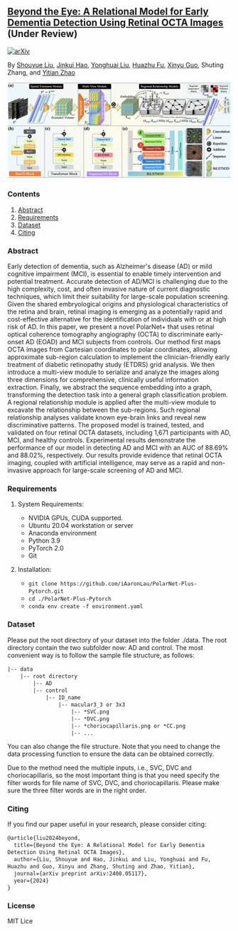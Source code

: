 
## [Beyond the Eye: A Relational Model for Early Dementia Detection Using Retinal OCTA Images](https://www.arxiv.org/abs/2408.05117) (Under Review)
<!-- [![DOI](https://img.shields.io/badge/DOI-10.1007/978--3--031--43990--2__57-darkyellow)](https://doi.org/10.1007/978-3-031-43990-2_57) -->
<!-- [![SharedIt](https://img.shields.io/badge/SharedIt-rdcu.be/dnwMc-darkyellow.svg)](https://rdcu.be/dnwMc) -->
[![arXiv](https://img.shields.io/badge/arXiv-2408.05117-darkyellow.svg)](https://www.arxiv.org/abs/2408.05117)

By [Shouyue Liu](https://github.com/iAaronLau), [Jinkui Hao](https://scholar.google.com/citations?user=XQqCo8QAAAAJ&hl=zh-CN), [Yonghuai Liu](https://scholar.google.com/citations?user=8J-qVlQAAAAJ&hl=zh-CN), [Huazhu Fu](https://scholar.google.com/citations?user=jCvUBYMAAAAJ&hl=zh-CN), [Xinyu Guo](https://github.com/Mr-Guowang), Shuting Zhang, and [Yitian Zhao](https://scholar.google.com/citations?user=8mULu94AAAAJ&hl=zh-CN)

![image](https://github.com/iAaronLau/PolarNet-Plus-Pytorch/blob/master/images/network.png "Flowchart")


### Contents
1. [Abstract](#Abstract)
2. [Requirements](#Requirements)
3. [Dataset](#Dataset)
4. [Citing](#Citing)


### Abstract

Early detection of dementia, such as Alzheimer's disease (AD) or mild cognitive impairment (MCI), is essential to enable timely intervention and potential treatment. Accurate detection of AD/MCI is challenging due to the high complexity, cost, and often invasive nature of current diagnostic techniques, which limit their suitability for large-scale population screening. Given the shared embryological origins and physiological characteristics of the retina and brain, retinal imaging is emerging as a potentially rapid and cost-effective alternative for the identification of individuals with or at high risk of AD. In this paper, we present a novel PolarNet+ that uses retinal optical coherence tomography angiography (OCTA) to discriminate early-onset AD (EOAD) and MCI subjects from controls. Our method first maps OCTA images from Cartesian coordinates to polar coordinates, allowing approximate sub-region calculation to implement the clinician-friendly early treatment of diabetic retinopathy study (ETDRS) grid analysis. We then introduce a multi-view module to serialize and analyze the images along three dimensions for comprehensive, clinically useful information extraction. Finally, we abstract the sequence embedding into a graph, transforming the detection task into a general graph classification problem. A regional relationship module is applied after the multi-view module to excavate the relationship between the sub-regions. Such regional relationship analyses validate known eye-brain links and reveal new discriminative patterns. The proposed model is trained, tested, and validated on four retinal OCTA datasets, including 1,671 participants with AD, MCI, and healthy controls. Experimental results demonstrate the performance of our model in detecting AD and MCI with an AUC of 88.69% and 88.02%, respectively. Our results provide evidence that retinal OCTA imaging, coupled with artificial intelligence, may serve as a rapid and non-invasive approach for large-scale screening of AD and MCI.


### Requirements

1. System Requirements:
	- NVIDIA GPUs, CUDA supported.
	- Ubuntu 20.04 workstation or server
	- Anaconda environment
	- Python 3.9
	- PyTorch 2.0 
	- Git

2. Installation:
   - `git clone https://github.com/iAaronLau/PolarNet-Plus-Pytorch.git`
   - `cd ./PolarNet-Plus-Pytorch`
   - `conda env create -f environment.yaml`


### Dataset

Please put the root directory of your dataset into the folder ./data. The root directory contain the two subfolder now: AD and control. The most convenient way is to follow the sample file structure, as follows:

```
|-- data
    |-- root directory
        |-- AD
        |-- control
            |-- ID_name
                |-- macular3_3 or 3x3
                    |-- *SVC.png
                    |-- *DVC.png
                    |-- *choriocapillaris.png or *CC.png
                    |-- ... 
```

You can also change the file structure. Note that you need to change the data processing function to ensure the data can be obtained correctly. 

Due to the method need the multiple inputs, i.e., SVC, DVC and choriocapillaris, so the most important thing is that you need specify the filter words for file name of SVC, DVC, and choriocapillaris. Please make sure the three filter words are in the right order.

### Citing 

If you find our paper useful in your research, please consider citing:

```
@article{liu2024beyond,
  title={Beyond the Eye: A Relational Model for Early Dementia Detection Using Retinal OCTA Images},
  author={Liu, Shouyue and Hao, Jinkui and Liu, Yonghuai and Fu, Huazhu and Guo, Xinyu and Zhang, Shuting and Zhao, Yitian},
  journal={arXiv preprint arXiv:2408.05117},
  year={2024}
}
```

### License
MIT Lice
